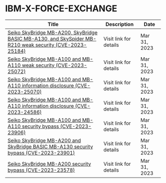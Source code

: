 

# IBM-X-FORCE-EXCHANGE

 |Title|Description|Date|
 |---|---|---|
 |[Seiko SkyBridge MB-A200, SkyBridge BASIC MB-A130, and SkySpider MB-R210 weak security (CVE-2023-25184)](https://exchange.xforce.ibmcloud.com/activity/list?filter=Vulnerabilities)|Visit link for details|Mar 31, 2023|
 |[Seiko SkyBridge MB-A100 and MB-A110 weak security (CVE-2023-25072)](https://exchange.xforce.ibmcloud.com/activity/list?filter=Vulnerabilities)|Visit link for details|Mar 31, 2023|
 |[Seiko SkyBridge MB-A100 and MB-A110 information disclosure (CVE-2023-25070)](https://exchange.xforce.ibmcloud.com/activity/list?filter=Vulnerabilities)|Visit link for details|Mar 31, 2023|
 |[Seiko SkyBridge MB-A100 and MB-A110 information disclosure (CVE-2023-24586)](https://exchange.xforce.ibmcloud.com/activity/list?filter=Vulnerabilities)|Visit link for details|Mar 31, 2023|
 |[Seiko SkyBridge MB-A100 and MB-A110 security bypass (CVE-2023-23906)](https://exchange.xforce.ibmcloud.com/activity/list?filter=Vulnerabilities)|Visit link for details|Mar 31, 2023|
 |[Seiko SkyBridge MB-A200 and SkyBridge BASIC MB-A130 security bypass (CVE-2023-23901)](https://exchange.xforce.ibmcloud.com/activity/list?filter=Vulnerabilities)|Visit link for details|Mar 31, 2023|
 |[Seiko SkyBridge MB-A200 security bypass (CVE-2023-23578)](https://exchange.xforce.ibmcloud.com/activity/list?filter=Vulnerabilities)|Visit link for details|Mar 31, 2023|
 